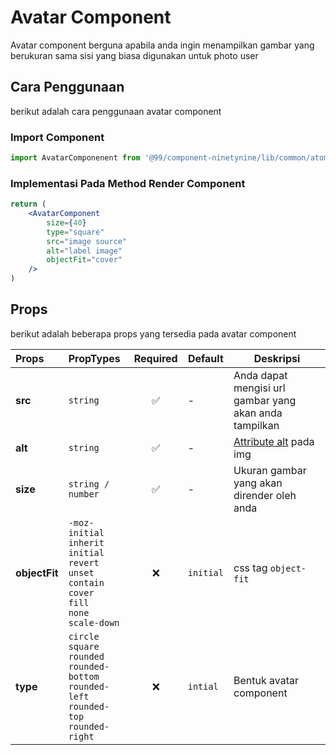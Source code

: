 # Avatar Component

Avatar component berguna apabila anda ingin menampilkan gambar yang berukuran sama sisi yang biasa digunakan untuk photo user

## Cara Penggunaan
berikut adalah cara penggunaan avatar component

### Import Component

```jsx
import AvatarComponenent from '@99/component-ninetynine/lib/common/atomic/avatar/avatar.component';
```

### Implementasi Pada Method Render Component
```jsx
return (
    <AvatarComponent
        size={40}
        type="square"
        src="image source"
        alt="label image"
        objectFit="cover"
    />
)
```

## Props
berikut adalah beberapa props yang tersedia pada avatar component

| Props | PropTypes | Required | Default | Deskripsi |
|:-------|:-----------|:---------:|-----------|-----------|
|**src**|```string```| ✅|-|Anda dapat mengisi url gambar yang akan anda tampilkan|
|**alt**|`string`| ✅|-|[Attribute alt](https://developer.mozilla.org/en-US/docs/Web/HTML/Element/img) pada img|
|**size**|`string / number`| ✅|-| Ukuran gambar yang akan dirender oleh anda|
|**objectFit**|`-moz-initial` <br> `inherit` <br> `initial` <br> `revert` <br> `unset` <br> `contain` <br> `cover` <br> `fill` <br> `none` <br> `scale-down`| ❌|`initial`| css tag `object-fit`|
|**type**|`circle` <br> `square` <br> `rounded` <br> `rounded-bottom` <br> `rounded-left` <br> `rounded-top` <br> `rounded-right`| ❌|`intial`| Bentuk avatar component|

